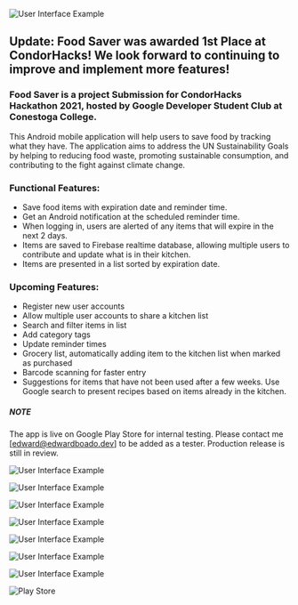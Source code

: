 ![User Interface Example](https://github.com/b-edward/CondorHacks_Hackathon/blob/main/FoodSaver.Android/Resources/drawable/logoTitle.png)

## Update: Food Saver was awarded 1st Place at CondorHacks! We look forward to continuing to improve and implement more features!

### Food Saver is a project Submission for CondorHacks Hackathon 2021, hosted by Google Developer Student Club at Conestoga College.

This Android mobile application will help users to save food by tracking what they have. The application aims to address the UN Sustainability Goals by helping to reducing food waste, promoting sustainable consumption, and contributing to the fight against climate change.

### Functional Features:
* Save food items with expiration date and reminder time.
* Get an Android notification at the scheduled reminder time.
* When logging in, users are alerted of any items that will expire in the next 2 days.
* Items are saved to Firebase realtime database, allowing multiple users to contribute and update what is in their kitchen.
* Items are presented in a list sorted by expiration date.

### Upcoming Features:
* Register new user accounts 
* Allow multiple user accounts to share a kitchen list
* Search and filter items in list
* Add category tags
* Update reminder times
* Grocery list, automatically adding item to the kitchen list when marked as purchased
* Barcode scanning for faster entry
* Suggestions for items that have not been used after a few weeks. Use Google search to present recipes based on items already in the kitchen.

##### NOTE
The app is live on Google Play Store for internal testing. Please contact me [edward@edwardboado.dev] to be added as a tester.
Production release is still in review.


![User Interface Example](https://github.com/b-edward/CondorHacks_Hackathon/blob/main/FoodSaver.Android/Resources/drawable/feature.png)<br/>

![User Interface Example](https://github.com/b-edward/CondorHacks_Hackathon/blob/main/FoodSaver.Android/Resources/drawable/1stPlace.PNG)<br/>

![User Interface Example](https://github.com/b-edward/CondorHacks_Hackathon/blob/main/FoodSaver.Android/Resources/drawable/Screenshot_1635694146.png)<br/>

![User Interface Example](https://github.com/b-edward/CondorHacks_Hackathon/blob/main/FoodSaver.Android/Resources/drawable/Screenshot_1635659405.png)<br/>

![User Interface Example](https://github.com/b-edward/CondorHacks_Hackathon/blob/main/FoodSaver.Android/Resources/drawable/Screenshot_1635659478.png)<br/>

![User Interface Example](https://github.com/b-edward/CondorHacks_Hackathon/blob/main/FoodSaver.Android/Resources/drawable/Screenshot_1635659498.png)<br/>

![User Interface Example](https://github.com/b-edward/CondorHacks_Hackathon/blob/main/FoodSaver.Android/Resources/drawable/Screenshot_1635660269.png)<br/>

![Play Store](https://github.com/b-edward/CondorHacks_Hackathon/blob/main/FoodSaver.Android/Resources/drawable/PlayStoreInternalTest.png)
